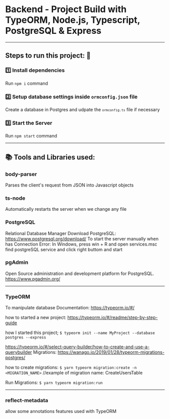 # Backend - Project Build with TypeORM, Node.js, Typescript, PostgreSQL & Express

------------------
## Steps to run this project: 🚀

### 1️⃣ Install dependencies
Run `npm i` command

### 2️⃣ Setup database settings inside `ormconfig.json` file
Create a database in Postgres and udpate the <code>`ormconfig.ts`</code> file if necessary

### 3️⃣ Start the Server
 Run `npm start` command


---------------------------------
## 📚 Tools and Libraries used:
### body-parser
Parses the client's request from JSON into Javascript objects

### ts-node
Automatically restarts the server when we change any file

### PostgreSQL
Relational Database Manager
Download PostgreSQL: https://www.postgresql.org/download/
To start the server manually when has Connection Error: 
    In Windows, press win + R and open services.msc
    find postgreSQL service and click right buttom and start

### pgAdmin
Open Source administration and development platform for PostgreSQL.
https://www.pgadmin.org/

------------------------------------------
### TypeORM
To manipulate database
Documentation: https://typeorm.io/#/

how to started a new project:
https://typeorm.io/#/readme/step-by-step-guide

how I started this project;
``$ typeorm init --name MyProject --database postgres --express``

https://typeorm.io/#/select-query-builder/how-to-create-and-use-a-querybuilder
Migrations: https://wanago.io/2019/01/28/typeorm-migrations-postgres/

how to create migrations:
``$ yarn typeorm migration:create -n <MIGRATION_NAME>`` //example of migration name: CreateUsersTable

Run Migrations:
`$ yarn typeorm migration:run`

------------------------------------------
### reflect-metadata
allow some annotations features used with TypeORM
